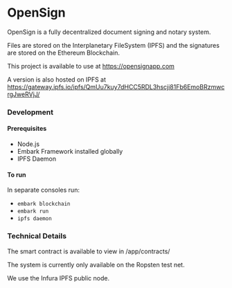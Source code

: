 # OpenSign

OpenSign is a fully decentralized document signing and notary system.  

Files are stored on the Interplanetary FileSystem (IPFS) and the signatures are stored on the Ethereum Blockchain.

This project is available to use at https://opensignapp.com

A version is also hosted on IPFS at https://gateway.ipfs.io/ipfs/QmUu7kuy7dHCC5RDL3hscji81Fb6EmoBRzmwcrgJweRVjJ/


### Development
#### Prerequisites
* Node.js
* Embark Framework installed globally
* IPFS Daemon


#### To run
In separate consoles run:

* `embark blockchain`
* `embark run`
* `ipfs daemon`

### Technical Details

The smart contract is available to view in /app/contracts/

The system is currently only available on the Ropsten test net.

We use the Infura IPFS public node.



